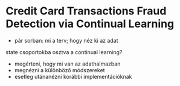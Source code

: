 # Credit Card Transactions Fraud Detection via Continual Learning

- pár sorban: mi a terv; hogy néz ki az adat

state csoportokba osztva a continual learning?

- megérteni, hogy mi van az adathalmazban
- megnézni a különböző módszereket
- esetleg utánanézni korábbi implementációknak